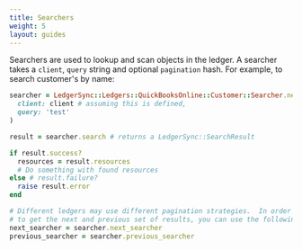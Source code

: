 ```yaml
---
title: Searchers
weight: 5
layout: guides
---
```


Searchers are used to lookup and scan objects in the ledger.  A searcher takes a `client`, `query` string and optional `pagination` hash.  For example, to search customer's by name:

```ruby
searcher = LedgerSync::Ledgers::QuickBooksOnline::Customer::Searcher.new(
  client: client # assuming this is defined,
  query: 'test'
)

result = searcher.search # returns a LedgerSync::SearchResult

if result.success?
  resources = result.resources
  # Do something with found resources
else # result.failure?
  raise result.error
end

# Different ledgers may use different pagination strategies.  In order
# to get the next and previous set of results, you can use the following:
next_searcher = searcher.next_searcher
previous_searcher = searcher.previous_searcher
```
